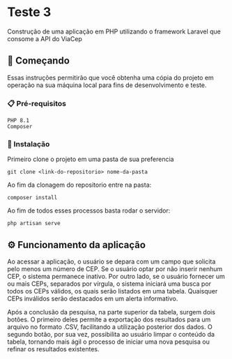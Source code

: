 # Teste 3

Construção de uma aplicação em PHP utilizando o framework Laravel que consome a API do ViaCep

## 🚀 Começando

Essas instruções permitirão que você obtenha uma cópia do projeto em operação na sua máquina local para fins de desenvolvimento e teste.


### 📋 Pré-requisitos

```
PHP 8.1
Composer
```

### 🔧 Instalação

Primeiro clone o projeto em uma pasta de sua preferencia

```
git clone <link-do-repositorio> nome-da-pasta
```

Ao fim da clonagem do repositorio entre na pasta:

```
composer install
```

Ao fim de todos esses processos basta rodar o servidor:

```
php artisan serve
```
## ⚙️ Funcionamento da aplicação
Ao acessar a aplicação, o usuário se depara com um campo que solicita pelo menos um número de CEP. Se o usuário optar por não inserir nenhum CEP, o sistema permanece inativo. Por outro lado, se o usuário fornecer um ou mais CEPs, separados por vírgula, o sistema iniciará uma busca por todos os CEPs válidos, os quais serão listados em uma tabela. Quaisquer CEPs inválidos serão destacados em um alerta informativo.

Após a conclusão da pesquisa, na parte superior da tabela, surgem dois botões. O primeiro deles permite a exportação dos resultados para um arquivo no formato .CSV, facilitando a utilização posterior dos dados. O segundo botão, por sua vez, possibilita ao usuário limpar o conteúdo da tabela, tornando mais ágil o processo de iniciar uma nova pesquisa ou refinar os resultados existentes.